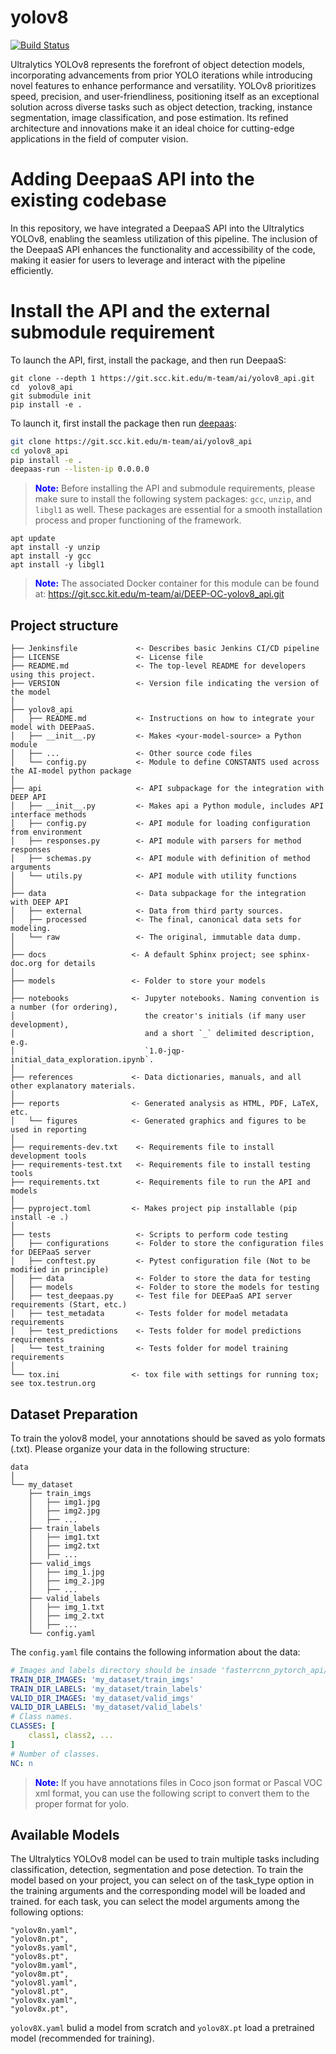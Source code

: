 # yolov8 

[![Build Status](https://jenkins.indigo-datacloud.eu/buildStatus/icon?job=Pipeline-as-code/DEEP-OC-org/yolov8_api/master)](https://jenkins.indigo-datacloud.eu/job/Pipeline-as-code/job/DEEP-OC-org/job/yolov8_api/job/master)

Ultralytics YOLOv8 represents the forefront of object detection models, incorporating advancements from prior YOLO iterations while introducing novel features to enhance performance and versatility. YOLOv8 prioritizes speed, precision, and user-friendliness, positioning itself as an exceptional solution across diverse tasks such as object detection, tracking, instance segmentation, image classification, and pose estimation. Its refined architecture and innovations make it an ideal choice for cutting-edge applications in the field of computer vision.

# Adding DeepaaS API into the existing codebase
In this repository, we have integrated a DeepaaS API into the  Ultralytics YOLOv8, enabling the seamless utilization of this pipeline. The inclusion of the DeepaaS API enhances the functionality and accessibility of the code, making it easier for users to leverage and interact with the pipeline efficiently.

# Install the API and the external submodule requirement
To launch the API, first, install the package, and then run DeepaaS:
``` 
git clone --depth 1 https://git.scc.kit.edu/m-team/ai/yolov8_api.git
cd  yolov8_api
git submodule init
pip install -e .
```

To launch it, first install the package then run [deepaas](https://github.com/indigo-dc/DEEPaaS):

```bash
git clone https://git.scc.kit.edu/m-team/ai/yolov8_api
cd yolov8_api
pip install -e .
deepaas-run --listen-ip 0.0.0.0
```

><span style="color:Blue">**Note:**</span> Before installing the API and submodule requirements, please make sure to install the following system packages: `gcc`, `unzip`, and `libgl1` as well. These packages are essential for a smooth installation process and proper functioning of the framework.
```
apt update
apt install -y unzip
apt install -y gcc
apt install -y libgl1
```

><span style="color:Blue">**Note:**</span>  The associated Docker container for this module can be found at: https://git.scc.kit.edu/m-team/ai/DEEP-OC-yolov8_api.git

## Project structure

```
├── Jenkinsfile             <- Describes basic Jenkins CI/CD pipeline
├── LICENSE                 <- License file
├── README.md               <- The top-level README for developers using this project.
├── VERSION                 <- Version file indicating the version of the model
│
├── yolov8_api
│   ├── README.md           <- Instructions on how to integrate your model with DEEPaaS.
│   ├── __init__.py         <- Makes <your-model-source> a Python module
│   ├── ...                 <- Other source code files
│   └── config.py           <- Module to define CONSTANTS used across the AI-model python package
│
├── api                     <- API subpackage for the integration with DEEP API
│   ├── __init__.py         <- Makes api a Python module, includes API interface methods
│   ├── config.py           <- API module for loading configuration from environment
│   ├── responses.py        <- API module with parsers for method responses
│   ├── schemas.py          <- API module with definition of method arguments
│   └── utils.py            <- API module with utility functions
│
├── data                    <- Data subpackage for the integration with DEEP API
│   ├── external            <- Data from third party sources.
│   ├── processed           <- The final, canonical data sets for modeling.
│   └── raw                 <- The original, immutable data dump.
│
├── docs                   <- A default Sphinx project; see sphinx-doc.org for details
│
├── models                 <- Folder to store your models
│
├── notebooks              <- Jupyter notebooks. Naming convention is a number (for ordering),
│                             the creator's initials (if many user development),
│                             and a short `_` delimited description, e.g.
│                             `1.0-jqp-initial_data_exploration.ipynb`.
│
├── references             <- Data dictionaries, manuals, and all other explanatory materials.
│
├── reports                <- Generated analysis as HTML, PDF, LaTeX, etc.
│   └── figures            <- Generated graphics and figures to be used in reporting
│
├── requirements-dev.txt    <- Requirements file to install development tools
├── requirements-test.txt   <- Requirements file to install testing tools
├── requirements.txt        <- Requirements file to run the API and models
│
├── pyproject.toml         <- Makes project pip installable (pip install -e .)
│
├── tests                   <- Scripts to perform code testing
│   ├── configurations      <- Folder to store the configuration files for DEEPaaS server
│   ├── conftest.py         <- Pytest configuration file (Not to be modified in principle)
│   ├── data                <- Folder to store the data for testing
│   ├── models              <- Folder to store the models for testing
│   ├── test_deepaas.py     <- Test file for DEEPaaS API server requirements (Start, etc.)
│   ├── test_metadata       <- Tests folder for model metadata requirements
│   ├── test_predictions    <- Tests folder for model predictions requirements
│   └── test_training       <- Tests folder for model training requirements
│
└── tox.ini                <- tox file with settings for running tox; see tox.testrun.org
```

## Dataset Preparation
To train the yolov8 model, your annotations should be saved as yolo formats (.txt). Please organize your data in the following structure:
```
data
│
└── my_dataset
    ├── train_imgs
    │   ├── img1.jpg
    │   ├── img2.jpg
    │   ├── ...
    ├── train_labels
    │   ├── img1.txt
    │   ├── img2.txt
    │   ├── ...
    ├── valid_imgs
    │   ├── img_1.jpg
    │   ├── img_2.jpg
    │   ├── ...
    ├── valid_labels
    │   ├── img_1.txt
    │   ├── img_2.txt
    │   ├── ...
    └── config.yaml

```

The `config.yaml` file contains the following information about the data:

```yaml
# Images and labels directory should be insade 'fasterrcnn_pytorch_api/data' directory.
TRAIN_DIR_IMAGES: 'my_dataset/train_imgs'
TRAIN_DIR_LABELS: 'my_dataset/train_labels'
VALID_DIR_IMAGES: 'my_dataset/valid_imgs'
VALID_DIR_LABELS: 'my_dataset/valid_labels'
# Class names.
CLASSES: [
    class1, class2, ...
]
# Number of classes.
NC: n
```
><span style="color:Blue">**Note:**</span>  If you have annotations files in Coco json format or Pascal VOC xml format, you can use the following script to convert them to the proper format for yolo. 

## Available Models

The Ultralytics YOLOv8 model can be used to train multiple tasks including classification, detection, segmentation and pose detection.
To train the model based on your project, you can select on of the task_type option in the training arguments and the corresponding model will be loaded and trained.
for each task, you can select the model arguments among the following options:

``` 
"yolov8n.yaml",
"yolov8n.pt",
"yolov8s.yaml",
"yolov8s.pt",
"yolov8m.yaml",
"yolov8m.pt",
"yolov8l.yaml",
"yolov8l.pt",
"yolov8x.yaml",
"yolov8x.pt",
```
`yolov8X.yaml` bulid a model from scratch and
`yolov8X.pt` load a pretrained model (recommended for training).

 